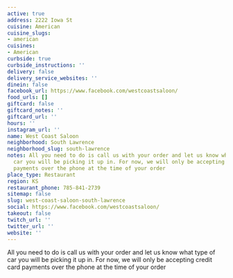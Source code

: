 ```yaml
---
active: true
address: 2222 Iowa St
cuisine: American
cuisine_slugs:
- american
cuisines:
- American
curbside: true
curbside_instructions: ''
delivery: false
delivery_service_websites: ''
dinein: false
facebook_url: https://www.facebook.com/westcoastsaloon/
food_urls: []
giftcard: false
giftcard_notes: ''
giftcard_url: ''
hours: ''
instagram_url: ''
name: West Coast Saloon
neighborhood: South Lawrence
neighborhood_slug: south-lawrence
notes: All you need to do is call us with your order and let us know what type of
  car you will be picking it up in. For now, we will only be accepting credit card
  payments over the phone at the time of your order
place_type: Restaurant
region: KS
restaurant_phone: 785-841-2739
sitemap: false
slug: west-coast-saloon-south-lawrence
social: https://www.facebook.com/westcoastsaloon/
takeout: false
twitch_url: ''
twitter_url: ''
website: ''
---
```


All you need to do is call us with your order and let us know what type of car you will be picking it up in. For now, we will only be accepting credit card payments over the phone at the time of your order